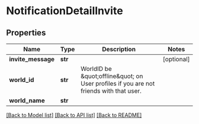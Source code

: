 # NotificationDetailInvite


## Properties
Name | Type | Description | Notes
------------ | ------------- | ------------- | -------------
**invite_message** | **str** |  | [optional] 
**world_id** | **str** | WorldID be \&quot;offline\&quot; on User profiles if you are not friends with that user. | 
**world_name** | **str** |  | 

[[Back to Model list]](../README.md#documentation-for-models) [[Back to API list]](../README.md#documentation-for-api-endpoints) [[Back to README]](../README.md)


